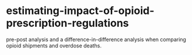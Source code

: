 # estimating-impact-of-opioid-prescription-regulations

pre-post analysis and a difference-in-difference analysis when comparing opioid shipments and overdose deaths.
